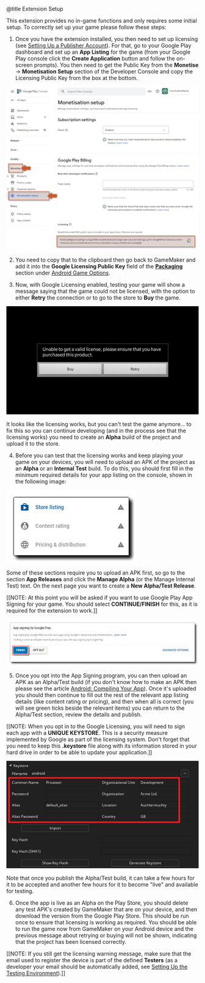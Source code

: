 @title Extension Setup

This extension provides no in-game functions and only requires some initial setup. To correctly set up your game please follow these steps:

1. Once you have the extension installed, you then need to set up licensing (see [Setting Up a Publisher Account](https://developer.android.com/google/play/licensing/setting-up#account)). For that, go to your Google Play dashboard and set up an **App Listing** for the game (from your Google Play console click the **Create Application** button and follow the on-screen prompts). You then need to get the Public Key from the **Monetise** → **Monetisation Setup** section of the Developer Console and copy the Licensing Public Key from the box at the bottom.

![Google Play Console Monetisation setup](assets/play_console_monetisation_setup.png)

2. You need to copy that to the clipboard then go back to GameMaker and add it into the **Google Licensing Public Key** field of the [**Packaging**](https://manual.yoyogames.com/Settings/Game_Options/Android.htm#packaging) section under [Android Game Options](https://manual.yoyogames.com/Settings/Game_Options/Android.htm).

3. Now, with Google Licensing enabled, testing your game will show a message saying that the game could not be licensed, with the option to either **Retry** the connection or to go to the store to **Buy** the game.

![Unable to get Valid License message](assets/unable_to_get_valid_license.png)

It looks like the licensing works, but you can't test the game anymore... to fix this so you can continue developing (and in the process see that the licensing works) you need to create an **Alpha** build of the project and upload it to the store.

4. Before you can test that the licensing works and keep playing your game on your devices, you will need to upload an APK of the project as an **Alpha** or an **Internal Test** build. To do this, you should first fill in the minimum required details for your app listing on the console, shown in the following image: 

![Minimum Required Details](assets/minimum_required_details.png)

Some of these sections require you to upload an APK first, so go to the section **App Releases** and click the **Manage Alpha** (or the Manage Internal Test) text. On the next page you want to create a **New Alpha/Test Release**.

[[NOTE: At this point you will be asked if you want to use Google Play App Signing for your game. You should select **CONTINUE/FINISH** for this, as it is required for the extension to work.]]

![Google Play App Signing](assets/google_play_app_signing.png)

5. Once you opt into the App Signing program, you can then upload an APK as an Alpha/Test build (if you don't know how to make an APK then please see the article [Android: Compiling Your App](https://help.yoyogames.com/hc/en-us/articles/115001624867-Compiling-Your-Android-App)). Once it's uploaded you should then continue to fill out the rest of the relevant app listing details (like content rating or pricing), and then when all is correct (you will see green ticks beside the relevant items) you can return to the Alpha/Test section, review the details and publish.

[[NOTE: When you opt in to the Google Licensing, you will need to sign each app with a **UNIQUE KEYSTORE**. This is a security measure implemented by Google as part of the licensing system. Don't forget that you need to keep this **.keystore** file along with its information stored in your hard drive in order to be able to update your application.]]

![Keystore](assets/keystore.jpg)

Note that once you publish the Alpha/Test build, it can take a few hours for it to be accepted and another few hours for it to become "live" and available for testing.

6. Once the app is live as an Alpha on the Play Store, you should delete any test APK's created by GameMaker that are on your device, and then download the version from the Google Play Store. This should be run once to ensure that licensing is working as required. You should be able to run the game now from GameMaker on your Android device and the previous message about retrying or buying will not be shown, indicating that the project has been licensed correctly.

[[NOTE: If you still get the licensing warning message, make sure that the email used to register the device is part of the defined **Testers** (as a developer your email should be automatically added, see [Setting Up the Testing Environment](https://developer.android.com/google/play/licensing/setting-up#test-env)).]]
